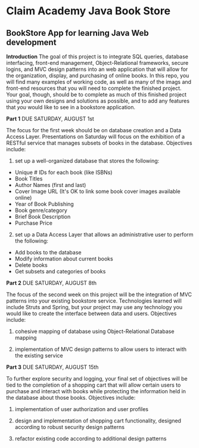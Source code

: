 # Claim Academy Java Book Store

BookStore App for learning Java Web development
---

**Introduction**
The goal of this project is to integrate SQL queries, database interfacing, front-end management, Object-Relational frameworks, secure logins, and MVC design patterns into an web application that will allow for the organization, display, and purchasing of online books. In this repo, you will find many examples of working code, as well as many of the imags and front-end resources that you will need to complete the finished project. Your goal, though, should be to complete as much of this finished project using your own designs and solutions as possible, and to add any features that *you* would like to see in a bookstore application.

**Part 1**
DUE SATURDAY, AUGUST 1st

The focus for the first week should be on database creation and a Data Access Layer. Presentations on Saturday will focus on the exhibition of a RESTful service that manages subsets of books in the database. Objectives include:

1) set up a well-organized database that stores the following: 
  + Unique # IDs for each book (like ISBNs)
  + Book Titles
  + Author Names (first and last)
  + Cover Image URL (It's OK to link some book cover images available online)
  + Year of Book Publishing
  + Book genre/category
  + Brief Book Description
  + Purchase Price

2) set up a Data Access Layer that allows an administrative user to perform the following:
  + Add books to the database
  + Modify information about current books
  + Delete books
  + Get subsets and categories of books


**Part 2**
DUE SATURDAY, AUGUST 8th

The focus of the second week on this project will be the integration of MVC patterns into your existing bookstore service. Technologies learned will include Struts and Spring, but your project may use any technology you would like to create the interface between data and users. Objectives include:

1) cohesive mapping of database using Object-Relational Database mapping

2) implementation of MVC design patterns to allow users to interact with the existing service


**Part 3**
DUE SATURDAY, AUGUST 15th

To further explore security and logging, your final set of objectives will be tied to the completion of a shopping cart that will allow certain users to purchase and interact with books while protecting the information held in the database about those books. Objectives include:

1) implementation of user authorization and user profiles

2) design and implementation of shopping cart functionality, designed according to robust security design patterns

3) refactor existing code according to additional design patterns
